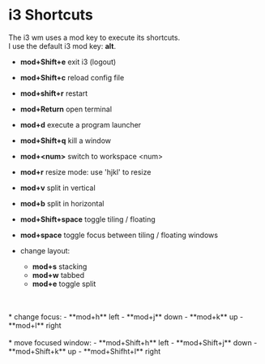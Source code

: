 # i3 Shortcuts

The i3 wm uses a mod key to execute its shortcuts. <br />
I use the default i3 mod key: **alt**.

* **mod+Shift+e** exit i3 (logout)

* **mod+Shift+c** reload config file

* **mod+shift+r** restart

* **mod+Return** open terminal

* **mod+d** execute a program launcher

* **mod+Shift+q** kill a window

* **mod+\<num>** switch to workspace \<num>

* **mod+r** resize mode: use 'hjkl' to resize

* **mod+v** split in vertical

* **mod+b** split in horizontal

* **mod+Shift+space** toggle tiling / floating

* **mod+space** toggle focus between tiling / floating windows

* change layout:
    - **mod+s** stacking
    - **mod+w** tabbed
    - **mod+e** toggle split
<br />
<br />
* change focus:
    - **mod+h** left
    - **mod+j** down
    - **mod+k** up
    - **mod+l** right
<br />
<br />
* move focused window:
    - **mod+Shift+h** left
    - **mod+Shift+j** down
    - **mod+Shift+k** up
    - **mod+Shifht+l** right
